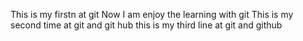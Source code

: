 This is my firstn at git Now I am enjoy the learning with git
This is my second time at git and git hub
this is my third line at git and github
